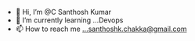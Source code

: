 - 👋 Hi, I’m @C Santhosh Kumar
- 🌱 I’m currently learning ...Devops
- 📫 How to reach me ...santhoshk.chakka@gmail.com

<!---
csanthoshk/csanthoshk is a ✨ special ✨ repository because its `README.md` (this file) appears on your GitHub profile.
You can click the Preview link to take a look at your changes.
--->
